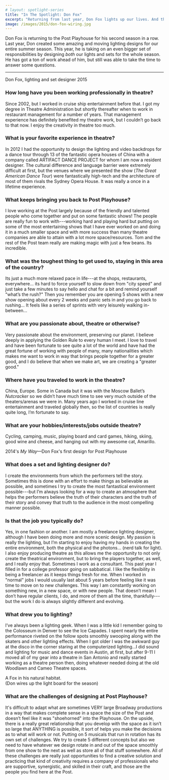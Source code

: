 ```yaml
---
# layout: spotlight-series
title: "In The Spotlight: Don Fox"
excerpt: "Returning from last year, Don Fox lights up our lives. And this year, he creates our whole world..."
image: /images/2015/don-fox-wiring.jpg
---
```


<script>
  import PersonImage from "$components/PersonImage.svelte"
  import SeasonImage from "$components/SeasonImage.svelte"
</script>

<div class="preface">Don Fox is returning to the Post Playhouse for his second season in a row. Last year, Don created some amazing and moving lighting designs for our entire summer season. This year, he is taking on an even bigger set of responsibilities by designing <em>both</em> our lights and sets for the whole season. He has got a ton of work ahead of him, but still was able to take the time to answer some questions.</div>

---

<div class="captioned-image right">
  <PersonImage partialPath="2015/don-fox.jpg" alt="Don Fox"/>
  <div class="caption">Don Fox, lighting and set designer 2015</div>
</div>

### How long have you been working professionally in theatre?

Since 2002, but I worked in cruise ship entertainment before that. I got my degree in Theatre Administration but shortly thereafter when to work in restaurant management for a number of years. That management experience has definitely benefited my theatre work, but I couldn’t go back to that now. I enjoy the creativity in theatre too much.

### What is your favorite experience in theatre?

In 2012 I had the opportunity to design the lighting and video backdrops for a dance tour through 13 of the fantastic opera houses of China with a company called ARTIFACT DANCE PROJECT for whom I am now a resident designer. The cultural difference and language barrier were extremely difficult at first, but the venues where we presented the show (_The Great American Dance Tour_) were fantastically high-tech and the architecture of most of them rivals the Sydney Opera House. It was really a once in a lifetime experience.

### What keeps bringing you back to Post Playhouse?

I love working at the Post largely because of the friendly and talented people who come together and put on some fantastic shows! The people are really fun to work with---working hard and playing hard but putting on some of the most entertaining shows that I have ever worked on and doing it in a much smaller space and with more success than many theatre companies are able to attain with a lot more space/resources. Tom and the rest of the Post team really are making magic with just a few beans. Its incredible.

### What was the toughest thing to get used to, staying in this area of the country?

Its just a much more relaxed pace in life---at the shops, restaurants, everywhere... its hard to force yourself to slow down from "city speed" and just take a few minutes to say hello and chat for a bit and remind yourself "what’s the rush?" Then you remember you are opening 5 shows with a new show opening about every 2 weeks and panic sets in and you go back to rushing... It feels like a series of sprints with very leisurely walking in-between...

### What are you passionate about, theatre or otherwise?

Very passionate about the environment, preserving our planet. I believe deeply in applying the Golden Rule to every human I meet. I love to travel and have been fortunate to see quite a lot of the world and have had the great fortune of working with people of many, many nationalities which makes me want to work in way that brings people together for a greater good, and I do believe that when we make art, we are creating a "greater good."

### Where have you traveled to work in the theatre?

China, Europe. Some in Canada but it was with the Moscow Ballet’s _Nutcracker_ so we didn’t have much time to see very much outside of the theaters/arenas we were in. Many years ago I worked in cruise line entertainment and traveled globally then, so the list of countries is really quite long, I’m fortunate to say.

### What are your hobbies/interests/jobs outside theatre?

Cycling, camping, music, playing board and card games, hiking, skiing, good wine and cheese, and hanging out with my awesome cat, Amarillo.

<div class="captioned-image six left">
  <SeasonImage season="2014" imageFile="my-way-lighting.jpg" alt="Don Fox"/>
  <div class="caption">2014's <em>My Way</em>&mdash;Don Fox's first design for Post Playhouse</div>
</div>

### What does a set and lighting designer do?

I create the environments from which the performers tell the story. Sometimes this is done with an effort to make things as believable as possible, and sometimes I try to create the most fantastical environment possible---but I’m always looking for a way to create an atmosphere that helps the performers believe the truth of their characters and the truth of their story and convey that truth to the audience in the most compelling manner possible.

### Is that the job you typically do?

Yes, in one fashion or another. I am mostly a freelance lighting designer, although I have been doing more and more scenic design. My passion is really the lighting, but I’m starting to enjoy having my hands in creating the entire environment, both the physical and the photons... (nerd talk for light). I also enjoy producing theatre as this allows me the opportunity to not only create the theatrical environment, but to bring the players together, as well, and I really enjoy that. Sometimes I work as a consultant. This past year I filled in for a college professor going on sabbatical. I like the flexibility in being a freelancer as it keeps things fresh for me. When I worked in "normal" jobs I would usually last about 5 years before feeling like it was time to move on to new challenges. This way I am constantly working on something new, in a new space, or with new people. That doesn’t mean I don’t have regular clients, I do, and more of them all the time, thankfully---but the work I do is always slightly different and evolving.

### What drew you to lighting?

I’ve always been a lighting geek. When I was a little kid I remember going to the Colosseum in Denver to see the Ice Capades. I spent nearly the entire performance riveted on the follow spots smoothly swooping along with the skaters and other lighting effects. When I got older I was the awkward guy at the disco in the corner staring at the computerized lighting...I did sound and lighting for music and dance events in Austin, at first, but after 9-11 I moved all of my gear into a theatre in San Antonio and really started working as a theatre person then, doing whatever needed doing at the old Woodlawn and Cameo Theatre spaces.

<div class="captioned-image right six">
  <SeasonImage season="2015" imageFile="don-fox-wiring.jpg" alt="Don Fox"/>
  <div class="caption">A Fox in his natural habitat. <br>(Don wires up the light board for the season)</div>
</div>

### What are the challenges of designing at Post Playhouse?

It's difficult to adapt what are sometimes VERY large Broadway productions in a way that makes complete sense in a space the size of the Post and doesn’t feel like it was "shoehorned" into the Playhouse. On the upside, there is a really great relationship that you develop with the space as it isn’t so large that ANYTHING is possible, it sort of helps you make the decisions as to what will work or not. Putting on 5 musicals that run in rotation has its own set of challenges. We try to create 5 different concepts but also we need to have whatever we design rotate in and out of the space smoothly from one show to the next as well as store all of that stuff somewhere. All of these challenges are really just opportunities to find a creative solution and practicing that kind of creativity requires a company of professionals who are supportive, synergistic, and skilled in their craft, and those are the people you find here at the Post.
